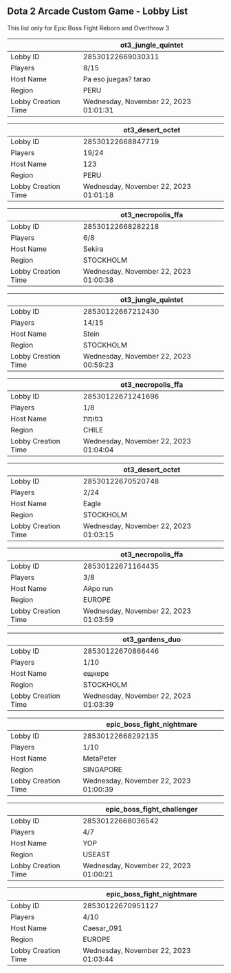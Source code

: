 ## Dota 2 Arcade Custom Game - Lobby List

This list only for Epic Boss Fight Reborn and Overthrow 3

|  | ot3_jungle_quintet |
| ------ | ------ |
| Lobby ID | 28530122669030311 |
| Players | 8/15 |
| Host Name | Pa eso juegas? tarao |
| Region | PERU |
| Lobby Creation Time | Wednesday, November 22, 2023 01:01:31 |


|  | ot3_desert_octet |
| ------ | ------ |
| Lobby ID | 28530122668847719 |
| Players | 19/24 |
| Host Name | 123 |
| Region | PERU |
| Lobby Creation Time | Wednesday, November 22, 2023 01:01:18 |


|  | ot3_necropolis_ffa |
| ------ | ------ |
| Lobby ID | 28530122668282218 |
| Players | 6/8 |
| Host Name | Sekira |
| Region | STOCKHOLM |
| Lobby Creation Time | Wednesday, November 22, 2023 01:00:38 |


|  | ot3_jungle_quintet |
| ------ | ------ |
| Lobby ID | 28530122667212430 |
| Players | 14/15 |
| Host Name | Stein |
| Region | STOCKHOLM |
| Lobby Creation Time | Wednesday, November 22, 2023 00:59:23 |


|  | ot3_necropolis_ffa |
| ------ | ------ |
| Lobby ID | 28530122671241696 |
| Players | 1/8 |
| Host Name | בפומת |
| Region | CHILE |
| Lobby Creation Time | Wednesday, November 22, 2023 01:04:04 |


|  | ot3_desert_octet |
| ------ | ------ |
| Lobby ID | 28530122670520748 |
| Players | 2/24 |
| Host Name | Eagle |
| Region | STOCKHOLM |
| Lobby Creation Time | Wednesday, November 22, 2023 01:03:15 |


|  | ot3_necropolis_ffa |
| ------ | ------ |
| Lobby ID | 28530122671164435 |
| Players | 3/8 |
| Host Name | Айро run |
| Region | EUROPE |
| Lobby Creation Time | Wednesday, November 22, 2023 01:03:59 |


|  | ot3_gardens_duo |
| ------ | ------ |
| Lobby ID | 28530122670866446 |
| Players | 1/10 |
| Host Name | ещкере |
| Region | STOCKHOLM |
| Lobby Creation Time | Wednesday, November 22, 2023 01:03:39 |


|  | epic_boss_fight_nightmare |
| ------ | ------ |
| Lobby ID | 28530122668292135 |
| Players | 1/10 |
| Host Name | MetaPeter |
| Region | SINGAPORE |
| Lobby Creation Time | Wednesday, November 22, 2023 01:00:39 |


|  | epic_boss_fight_challenger |
| ------ | ------ |
| Lobby ID | 28530122668036542 |
| Players | 4/7 |
| Host Name | YOP |
| Region | USEAST |
| Lobby Creation Time | Wednesday, November 22, 2023 01:00:21 |


|  | epic_boss_fight_nightmare |
| ------ | ------ |
| Lobby ID | 28530122670951127 |
| Players | 4/10 |
| Host Name | Caesar_091 |
| Region | EUROPE |
| Lobby Creation Time | Wednesday, November 22, 2023 01:03:44 |


